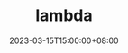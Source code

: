 ---
title: "lambda"
date: 2023-03-15T15:00:00+08:00
draft: false
tags: ["lambda"]
categories: ["lambda"]
---